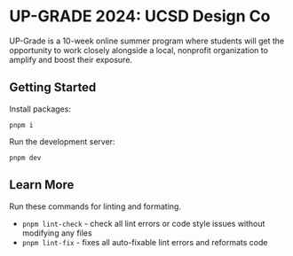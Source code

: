 # UP-GRADE 2024: UCSD Design Co

UP-Grade is a 10-week online summer program where students will get the opportunity to work closely alongside a local, nonprofit organization to amplify and boost their exposure.

## Getting Started

Install packages:

```
pnpm i
```

Run the development server:

```
pnpm dev
```

## Learn More

Run these commands for linting and formating.

- `pnpm lint-check` - check all lint errors or code style issues without modifying any files
- `pnpm lint-fix` - fixes all auto-fixable lint errors and reformats code
